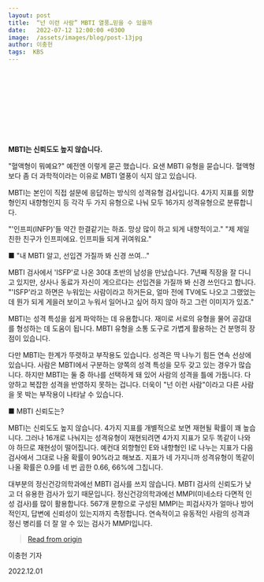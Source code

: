 ```yaml
---
layout: post
title:  “넌 이런 사람” MBTI 열풍…믿을 수 있을까
date:   2022-07-12 12:00:00 +0300
image:  /assets/images/blog/post-13jpg
author: 이충헌 
tags:  KBS
---
```

<br><br><br><br><br><br><br><br>

**MBTI는 신뢰도도 높지 않습니다.**

"혈액형이 뭐예요?" 예전엔 이렇게 묻곤 했습니다. 요샌 MBTI 유형을 묻습니다. 혈액형보다 좀 더 과학적이라는 이유로 MBTI 열풍이 식지 않고 있습니다.

MBTI는 본인이 직접 설문에 응답하는 방식의 성격유형 검사입니다. 4가지 지표를 외향형인지 내향형인지 등 각각 두 가지 유형으로 나눠 모두 16가지 성격유형으로 분류합니다.

"'인프피(INFP)'들 약간 한결같기는 하죠. 망상 많이 하고 되게 내향적이고." "제 제일 친한 친구가 인프피에요. 인프피들 되게 귀여워요."

■ "내 MBTI 알고, 선입견 가질까 봐 신경 쓰여…"

MBTI 검사에서 'ISFP'로 나온 30대 초반의 남성을 만났습니다. 7년째 직장을 잘 다니고 있지만, 상사나 동료가 자신이 게으르다는 선입견을 가질까 봐 신경 쓰인다고 합니다. "'ISFP'라고 하면은 누워있는 사람이라고 하거든요, 얼마 전에 TV에도 나오고 그랬었는데 뭔가 되게 게을러 보이고 누워서 일어나고 싶어 하지 않아 하고 그런 이미지가 있죠."

MBTI는 성격 특성을 쉽게 파악하는 데 유용합니다. 재미로 서로의 유형을 물어 공감대를 형성하는 데 도움이 됩니다. MBTI 유형을 소통 도구로 가볍게 활용하는 건 분명히 장점이 있습니다.

다만 MBTI는 한계가 뚜렷하고 부작용도 있습니다. 성격은 딱 나누기 힘든 연속 선상에 있습니다. 사람은 MBTI에서 구분하는 양쪽의 성격 특성을 모두 갖고 있는 경우가 많습니다. 하지만 MBTI는 둘 중 하나를 선택하게 돼 있어 사람의 성격을 틀에 가둡니다. 다양하고 복잡한 성격을 반영하지 못하는 겁니다. 더욱이 "넌 이런 사람"이라고 다른 사람을 못 박는 부작용이 나타날 수 있습니다.

■ MBTI 신뢰도는?

MBTI는 신뢰도도 높지 않습니다. 4가지 지표를 개별적으로 보면 재현될 확률이 꽤 높습니다. 그러나 16개로 나눠지는 성격유형이 재현되려면 4가지 지표가 모두 똑같이 나와야 하므로 재현성이 떨어집니다. 예컨대 외향형인 E와 내향형인 I로 나누는 지표가 다음 검사에서 그대로 나올 확률이 90%라고 해보죠. 지표가 네 가지니까 성격유형이 똑같이 나올 확률은 0.9를 네 번 곱한 0.66, 66%에 그칩니다.

대부분의 정신건강의학과에선 MBTI 검사를 쓰지 않습니다. MBTI 검사의 신뢰도가 낮고 더 유용한 검사가 있기 때문입니다. 정신건강의학과에선 MMPI(미네소타 다면적 인성 검사)를 많이 활용합니다. 567개 문항으로 구성된 MMPI는 피검사자가 얼마나 방어적인지, 답변에 신뢰성이 있는지까지 측정합니다. 연속적이고 유동적인 사람의 성격과 정신 병리를 더 잘 알 수 있는 검사가 MMPI입니다.

><a href="https://n.news.naver.com/mnews/article/056/0011300488?sid=105">Read from origin</a>

이충헌 기자

2022.12.01
 